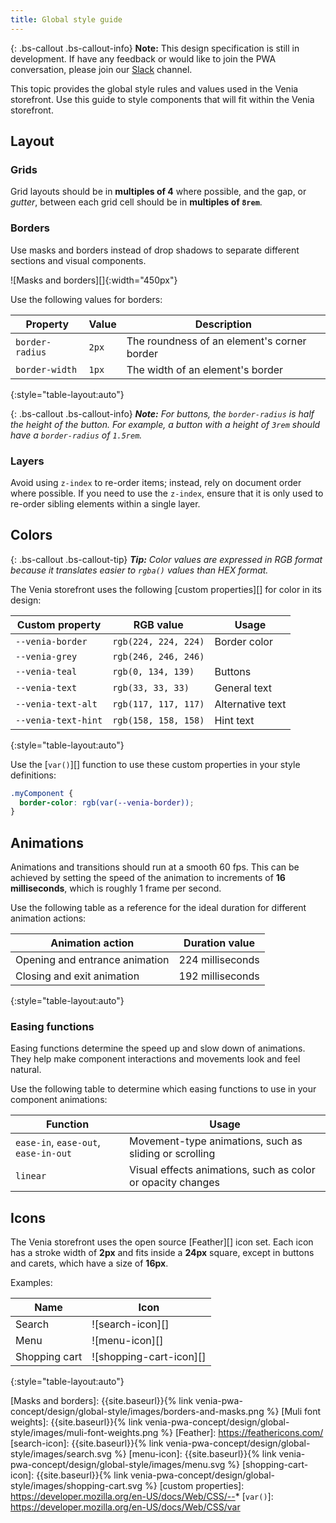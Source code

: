 ```yaml
---
title: Global style guide
---
```


{: .bs-callout .bs-callout-info}
**Note:**
This design specification is still in development.
If have any feedback or would like to join the PWA conversation, please join our [Slack][] channel.

This topic provides the global style rules and values used in the Venia storefront.
Use this guide to style components that will fit within the Venia storefront.

## Layout

### Grids

Grid layouts should be in **multiples of 4** where possible, and
the gap, or _gutter_, between each grid cell should be in **multiples of `8rem`**.

### Borders

Use masks and borders instead of drop shadows to separate different sections and visual components.

![Masks and borders][]{:width="450px"}


Use the following values for borders:

| Property        | Value | Description                                 |
| --------------- | ----- | ------------------------------------------- |
| `border-radius` | `2px` | The roundness of an element's corner border |
| `border-width`  | `1px` | The width of an element's border            |
{:style="table-layout:auto"}

{: .bs-callout .bs-callout-info}
***Note:** For buttons, the `border-radius` is half the height of the button.
For example, a button with a height of `3rem` should have a `border-radius` of `1.5rem`.*

### Layers

Avoid using `z-index` to re-order items; instead, rely on document order where possible.
If you need to use the `z-index`, ensure that it is only used to re-order sibling elements within a single layer.

## Colors

{: .bs-callout .bs-callout-tip}
***Tip:** Color values are expressed in RGB format because it translates easier to `rgba()` values than HEX format.*

The Venia storefront uses the following [custom properties][] for color in its design:

| Custom property     | RGB value            | Usage            |
| ------------------- | -------------------- | ---------------- |
| `--venia-border`    | `rgb(224, 224, 224)` | Border color     |
| `--venia-grey`      | `rgb(246, 246, 246)` |                  |
| `--venia-teal`      | `rgb(0, 134, 139)`   | Buttons          |
| `--venia-text`      | `rgb(33, 33, 33)`    | General text     |
| `--venia-text-alt`  | `rgb(117, 117, 117)` | Alternative text |
| `--venia-text-hint` | `rgb(158, 158, 158)` | Hint text        |
{:style="table-layout:auto"}

Use the [`var()`][] function to use these custom properties in your style definitions:

``` css
.myComponent {
  border-color: rgb(var(--venia-border));
}
```

## Animations

Animations and transitions should run at a smooth 60 fps.
This can be achieved by setting the speed of the animation to increments of **16 milliseconds**, which is roughly 1 frame per second.

Use the following table as a reference for the ideal duration for different animation actions:

| Animation action               | Duration value   |
| ------------------------------ | ---------------- |
| Opening and entrance animation | 224 milliseconds |
| Closing and exit animation     | 192 milliseconds |
{:style="table-layout:auto"}

### Easing functions

Easing functions determine the speed up and slow down of animations.
They help make component interactions and movements look and feel natural.

Use the following table to determine which easing functions to use in your component animations:

| Function                             | Usage                                                       |
| ------------------------------------ | ----------------------------------------------------------- |
| `ease-in`, `ease-out`, `ease-in-out` | Movement-type animations, such as sliding or scrolling      |
| `linear`                             | Visual effects animations, such as color or opacity changes |

## Icons

The Venia storefront uses the open source [Feather][] icon set.
Each icon has a stroke width of **2px** and fits inside a **24px** square, except in buttons and carets, which have a size of **16px**.

Examples:

| Name          | Icon                    |
| ------------- | ----------------------- |
| Search        | ![search-icon][]        |
| Menu          | ![menu-icon][]          |
| Shopping cart | ![shopping-cart-icon][] |
{:style="table-layout:auto"}

[Slack]: https:/magentocommeng.slack.com/messages/C71HNKYS2
[Muli font]: https://fonts.google.com/specimen/Muli
[Root font size]: #root-font-size
[Masks and borders]: {{site.baseurl}}{% link venia-pwa-concept/design/global-style/images/borders-and-masks.png %}
[Muli font weights]: {{site.baseurl}}{% link venia-pwa-concept/design/global-style/images/muli-font-weights.png %}
[Feather]: https://feathericons.com/
[search-icon]: {{site.baseurl}}{% link venia-pwa-concept/design/global-style/images/search.svg %}
[menu-icon]: {{site.baseurl}}{% link venia-pwa-concept/design/global-style/images/menu.svg %}
[shopping-cart-icon]: {{site.baseurl}}{% link venia-pwa-concept/design/global-style/images/shopping-cart.svg %}
[custom properties]: https://developer.mozilla.org/en-US/docs/Web/CSS/--*
[`var()`]: https://developer.mozilla.org/en-US/docs/Web/CSS/var
